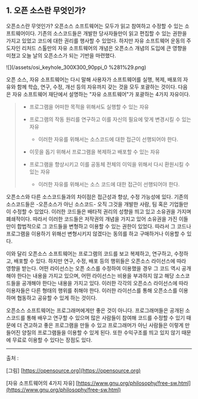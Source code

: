 ## 1. 오픈 소스란 무엇인가?

오픈소스란 무엇인가? 오픈소스 소프트웨어는 모두가 읽고 참여하고 수정할 수 있는 소프트웨어이다. 기존의 소스코드들은 개발한 당사자들만이 읽고 편집할 수 있는 권한을 가지고 있었고 코드에 대한 권리를 행사할 수 있었다. 하지만 자유 소프트웨어 운동의 주도자인 리처드 스톨만의 자유 소프트웨어의 개념은 오픈소스 개념의 도입에 큰 영향을 미쳤고 오늘 날의 오픈소스가 되는 기반을 마련했다.

![](/assets/osi_keyhole_300X300_90ppi_0 %281%29.png)

오픈 소스, 자유 소프트웨어는 다시 말해 사용자가 소프트웨어를 실행, 복제, 배포의 자유와 함께 학습, 연구, 수정, 개선 등의 자유까지 갖는 것을 모두 포괄하는 것이다. 다음은 자유 소프트웨어 재단에서 설명하는 "자유 소프트웨어"가 포괄하는 4가지 자유이다.

> * 프로그램을 어떠한 목적을 위해서도 실행할 수 있는 자유
>
> * 프로그램의 작동 원리를 연구하고 이를 자신의 필요에 맞게 변경시킬 수 있는 자유
>
>   * 이러한 자유를 위해서는 소스코드에 대한 접근이 선행되어야 한다.
>
> * 이웃을 돕기 위해서 프로그램을 복제하고 배포할 수 있는 자유
>
> * 프로그램을 향상시키고 이를 공동체 전체의 이익을 위해서 다시 환원시킬 수 있는 자유
>
>   * 이러한 자유를 위해서는 소스 코드에 대한 접근이 선행되어야 한다.

오픈소스와 다른 소스코드들과의 차이점은 접근성과 향상, 수정 가능성에 있다. 기존의 소스코드들은 -오픈소스가 아닌 소스코드- 오직 그것을 개발한 사람, 팀 혹은 기업들만이 수정할 수 있었다. 이러한 코드들은 배타적 권리의 성향을 띄고 있고 소유권을 가지며 폐쇄적이다. 따라서 이러한 코드들은 저작권의 개념을 가지고 있어 소유권을 가진 이들만이 합법적으로 그 코드들을 변형하고 이용할 수 있는 권한이 있었다. 따라서 그 코드나 프로그램을 이용하기 위해선 변형시키지 않겠다는 동의를 하고 구매하거나 이용할 수 있다.

이와 달리 오픈소스 소프트웨어는 프로그램의 코드를 보고 복제하고, 연구하고, 수정하고, 배포할 수 있다. 하지만 연구, 수정, 배포 등의 행위들은 오픈소스 라이선스에 따라 영향을 받는다. 어떤 라이선스는 오픈 소스를 수정하여 이용했을 경우 그 코드 역시 공개해야 한다는 내용을 가지고 있으며, 어떤 라이선스는 비용을 부과하지 않고 해당 소스코드들을 공개해야 한다는 내용을 가지고 있다. 이러한 각각의 오픈소스 라이선스에 따라 이용자들은 다른 형태의 행위를 취해야 한다. 이러한 라이선스를 통해 오픈소스를 이용하며 협동하고 공유할 수 있게 하는 것이다.

오픈소스 소프트웨어는 프로그래머에게만 좋은 것이 아니다. 프로그래머들은 공개된 소스코드를 통해 배우고 연구할 수 있으며 많은 사람들이 참여해 코드를 수정할 수 있기 때문에 더 견고하고 좋은 프로그램을 만들 수 있고 프로그래머가 아닌 사람들은 이렇게 만들어진 양질의 프로그램들을 이용할 수 있게 된다. 또한 수익구조를 띄고 있지 않기 때문에 무료로 이용할 수 있다는 장점도 있다.

---

출처 :

\[그림\] [https://opensource.org](https://opensource.org)

\[자유 소프트웨어의 4가지 자유\] [https://www.gnu.org/philosophy/free-sw.html](https://www.gnu.org/philosophy/free-sw.html)

